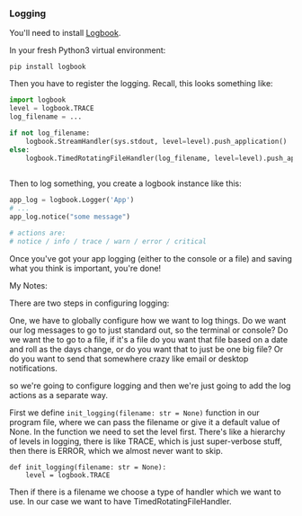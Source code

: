 ### Logging

You'll need to install [Logbook](https://logbook.readthedocs.io/en/stable/).

In your fresh Python3 virtual environment:

`pip install logbook`

Then you have to register the logging. Recall, this looks something like:

```python
import logbook
level = logbook.TRACE
log_filename = ...

if not log_filename:
    logbook.StreamHandler(sys.stdout, level=level).push_application()
else:
    logbook.TimedRotatingFileHandler(log_filename, level=level).push_application()
   
```

Then to log something, you create a logbook instance like this:

```python
app_log = logbook.Logger('App')
# ...
app_log.notice("some message")

# actions are:
# notice / info / trace / warn / error / critical
```

Once you've got your app logging (either to the console or a file) and saving what you think is important, you're done!


My Notes:

There are two steps in configuring logging:

One, we have to globally configure how we want to log things. 
Do we want our log messages to go to just standard out, so the terminal or console?
Do we want the to go to a file, if it's a file do you want that file based on a date and roll as the days change, or do you want that to just be one big file?
Or do you want to send that somewhere crazy like email or desktop notifications.

so we're going to configure logging and then we're just going to add the log actions as a separate way.

First we define `init_logging(filename: str = None)` function in our program file, where we can pass the filename or give it a default value of None.
In the function we need to set the level first. There's like a hierarchy of levels in logging, there is like TRACE, which is just super-verbose stuff, then 
there is ERROR, which we almost never want to skip.
```
def init_logging(filename: str = None):
    level = logbook.TRACE
```

Then if there is a filename we choose a type of handler which we want to use. In our case we want to have TimedRotatingFileHandler.
